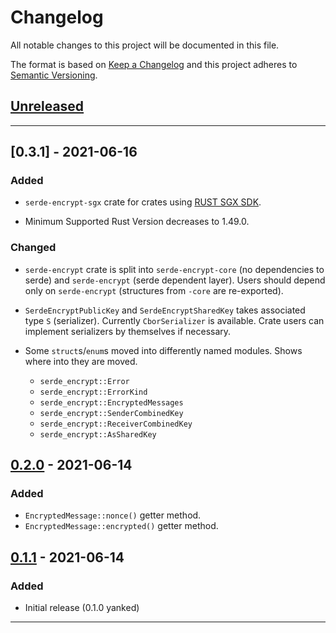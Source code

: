 # Changelog

All notable changes to this project will be documented in this file.

The format is based on [Keep a Changelog][Keep a Changelog] and this project adheres to [Semantic Versioning][Semantic Versioning].

## [Unreleased]

---

## [0.3.1] - 2021-06-16

### Added

- `serde-encrypt-sgx` crate for crates using [RUST SGX SDK](https://github.com/apache/incubator-teaclave-sgx-sdk).

- Minimum Supported Rust Version decreases to 1.49.0.

### Changed

- `serde-encrypt` crate is split into `serde-encrypt-core` (no dependencies to serde) and `serde-encrypt` (serde dependent layer). Users should depend only on `serde-encrypt` (structures from `-core` are re-exported).

- `SerdeEncryptPublicKey` and `SerdeEncryptSharedKey` takes associated type `S` (serializer). Currently `CborSerializer` is available. Crate users can implement serializers by themselves if necessary.

- Some `struct`s/`enum`s moved into differently named modules. Shows where into they are moved.
  - `serde_encrypt::Error`
  - `serde_encrypt::ErrorKind`
  - `serde_encrypt::EncryptedMessages`
  - `serde_encrypt::SenderCombinedKey`
  - `serde_encrypt::ReceiverCombinedKey`
  - `serde_encrypt::AsSharedKey`

## [0.2.0] - 2021-06-14

### Added

- `EncryptedMessage::nonce()` getter method.
- `EncryptedMessage::encrypted()` getter method.

## [0.1.1] - 2021-06-14

### Added

- Initial release (0.1.0 yanked)

---

<!-- Links -->
[Keep a Changelog]: https://keepachangelog.com/
[Semantic Versioning]: https://semver.org/

<!-- Versions -->
[Unreleased]: https://github.com/laysakura/serde-encrypt/compare/0.1.1...HEAD
[Released]: https://github.com/laysakura/serde-encrypt/releases
[0.3.0]: https://github.com/laysakura/serde-encrypt/compare/0.2.0...0.3.0
[0.2.0]: https://github.com/laysakura/serde-encrypt/compare/0.1.1...0.2.0
[0.1.1]: https://github.com/laysakura/serde-encrypt/releases/0.1.1

